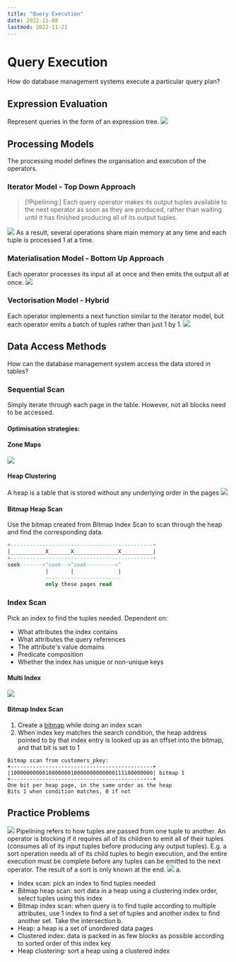 ```yaml
---
title: "Query Execution"
date: 2022-11-08
lastmod: 2022-11-21
---
```

# Query Execution
How do database management systems execute a particular query plan?
## Expression Evaluation
Represent queries in the form of an expression tree.
![](https://i.imgur.com/ql7hzHH.png)
## Processing Models
The processing model defines the organisation and execution of the operators.
### Iterator Model - Top Down Approach
> [!Pipelining:] 
> Each query operator makes its output tuples available to the next operator as soon as they are produced, rather than waiting until it has ﬁnished producing all of its output tuples.

![](https://i.imgur.com/riHAIqW.png)
As a result, several operations share main memory at any time and each tuple is processed 1 at a time.
### Materialisation Model - Bottom Up Approach
Each operator processes its input all at once and then emits the output all at once.
![](https://i.imgur.com/xeYn0ur.png)
### Vectorisation Model - Hybrid
Each operator implements a next function similar to the iterator model, but each operator emits a batch of tuples rather than just 1 by 1.
![](https://i.imgur.com/Z7HmgMN.png)
## Data Access Methods
How can the database management system access the data stored in tables?
### Sequential Scan
Simply iterate through each page in the table. However, not all blocks need to be accessed.
#### Optimisation strategies:
#### Zone Maps
![](https://i.imgur.com/Etn6fxL.png)
#### Heap Clustering
A heap is a table that is stored without any underlying order in the pages
![](https://i.imgur.com/iCoSEtY.png)
#### Bitmap Heap Scan
Use the bitmap created from Bitmap Index Scan to scan through the heap and find the corresponding data.
```sql
+---------------------------------------------+
|___________X_______X______________X__________|
+---------------------------------------------+
seek------->^seek-->^seek--------->^
            |       |              |
            ------------------------
            only these pages read
```
### Index Scan
Pick an index to find the tuples needed.
Dependent on:
-  What attributes the index contains
-  What attributes the query references
-  The attribute's value domains
-  Predicate composition
-  Whether the index has unique or non-unique keys
#### Multi Index 
![](https://i.imgur.com/BjBtOtS.png)
#### Bitmap Index Scan
1. Create a [bitmap](Notes/Bitmap.md) while doing an index scan
2. When index key matches the search condition, the heap address pointed to by that index entry is looked up as an offset into the bitmap, and that bit is set to 1
```
Bitmap scan from customers_pkey:
+---------------------------------------------+
|100000000001000000010000000000000111100000000| bitmap 1
+---------------------------------------------+
One bit per heap page, in the same order as the heap
Bits 1 when condition matches, 0 if not
```
## Practice Problems
![](https://i.imgur.com/fL7CS7O.png)
Pipelining refers to how tuples are passed from one tuple to another.
An operator is blocking if it requires all of its children to emit all of their tuples (consumes all of its input tuples before producing any output tuples). E.g. a sort operation needs all of its child tuples to begin execution, and the entire execution must be complete before any tuples can be emitted to the next operator. The result of a sort is only known at the end.
![](https://i.imgur.com/G0H4KYf.png)
a.
- Index scan: pick an index to find tuples needed
- Bitmap heap scan: sort data in a heap using a clustering index order, select tuples using this index
- Bitmap index scan: when query is to find tuple according to multiple attributes, use 1 index to find a set of tuples and another index to find another set. Take the intersection
b. 
- Heap: a heap is a set of unordered data pages
- Clustered index: data is packed in as few blocks as possible according to sorted order of this index key
- Heap clustering: sort a heap using a clustered index
